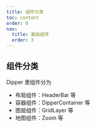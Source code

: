 ```yaml
---
title: 组件分类
toc: content
order: 0
nav:
  title: 基础组件
  order: 3
---
```


## 组件分类

Dipper 里组件分为

- 布局组件：HeaderBar 等
- 容器组件：DipperContainer 等
- 图层组件：GridLayer 等
- 地图组件：Zoom 等
